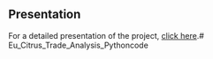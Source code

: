 ## Presentation

For a detailed presentation of the project, [click here](CitrusTradeAnalysis_BErsoz.pdf).# Eu_Citrus_Trade_Analysis_Pythoncode
